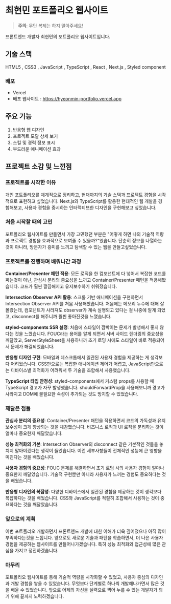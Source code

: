 # 최현민 포트폴리오 웹사이트

> **주의**: 무단 복제는 하지 말아주세요!

프론트엔드 개발자 최현민의 포트폴리오 웹사이트입니다.

## 기술 스택
HTML5 , CSS3 , JavaScript , TypeScript , React , Next.js , Styled component

### 배포
- Vercel
- 배포 웹사이트 : https://hyeonmin-portfolio.vercel.app

## 주요 기능
1. 반응형 웹 디자인
2. 프로젝트 모달 상세 보기
3. 스킬 및 경력 정보 표시
4. 부드러운 애니메이션 효과

## 프로젝트 소감 및 느낀점

### 프로젝트를 시작한 이유
개인 포트폴리오를 체계적으로 정리하고, 현재까지의 기술 스택과 프로젝트 경험을 시각적으로 표현하고 싶었습니다. Next.js와 TypeScript를 활용한 현대적인 웹 개발을 경험해보고, 사용자 경험을 중시하는 인터랙티브한 디자인을 구현해보고 싶었습니다.

### 처음 시작할 때의 고민
포트폴리오 웹사이트를 만들면서 가장 고민했던 부분은 "어떻게 하면 나의 기술적 역량과 프로젝트 경험을 효과적으로 보여줄 수 있을까?"였습니다. 단순히 정보를 나열하는 것이 아니라, 방문자가 흥미를 느끼고 탐색할 수 있는 웹을 만들고싶었습니다.

### 프로젝트를 진행하며 배워나간 과정

**Container/Presenter 패턴 적용**: 모든 로직을 한 컴포넌트에 다 넣어서 복잡한 코드를 짜는것이 아닌, 관심사 분리의 중요성을 느끼고 Container/Presenter 패턴을 적용해봤습니다. 코드가 훨씬 깔끔해지고 유지보수하기 쉬워졌습니다.

**Intersection Observer API 활용**: 스크롤 기반 애니메이션을 구현하면서 Intersection Observer API를 처음 사용해봤습니다. 처음에는 메모리 누수에 대해 잘 몰랐는데, 컴포넌트가 사라져도 observer가 계속 실행되고 있다는 걸 나중에 알게 되었고, disconnect를 해주니까 훨씬 좋아진것을 느꼈습니다.

**styled-components SSR 설정**: 처음에 스타일이 깜빡이는 문제가 발생해서 좋지 않다는 것을 느꼈습니다. FOUC라는 용어를 알게 되면서 서버 사이드 렌더링의 중요성을 깨달았고, ServerStyleSheet을 사용하니까 초기 로딩 시에도 스타일이 바로 적용되어서 문제가 해결되었습니다.

**반응형 디자인 구현**: 모바일과 데스크톱에서 일관된 사용자 경험을 제공하는 게 생각보다 어려웠습니다. CSS만으로는 복잡한 애니메이션 제어가 어렵고, JavaScript만으로는 디바이스별 최적화가 어려워서 두 기술을 조합해서 사용했습니다.

**TypeScript 타입 안정성**: styled-components에서 커스텀 props를 사용할 때 TypeScript 경고가 자꾸 발생했습니다. shouldForwardProp을 사용해보니까 경고가 사라지고 DOM에 불필요한 속성이 추가되는 것도 방지할 수 있었습니다.

### 깨달은 점들

**관심사 분리의 중요성**: Container/Presenter 패턴을 적용하면서 코드의 가독성과 유지보수성이 크게 향상되는 것을 체감했습니다. 비즈니스 로직과 UI 로직을 분리하는 것이 얼마나 중요한지 깨달았습니다.

**성능 최적화의 기본**: Intersection Observer의 disconnect 같은 기본적인 것들을 놓치지 말아야겠다는 생각이 들었습니다. 이런 세부사항들이 전체적인 성능에 큰 영향을 미친다는 것을 배웠습니다.

**사용자 경험의 중요성**: FOUC 문제를 해결하면서 초기 로딩 시의 사용자 경험이 얼마나 중요한지 깨달았습니다. 기술적 구현뿐만 아니라 사용자가 느끼는 경험도 중요하다는 것을 배웠습니다.

**반응형 디자인의 복잡성**: 다양한 디바이스에서 일관된 경험을 제공하는 것이 생각보다 복잡하다는 것을 배웠습니다. CSS와 JavaScript를 적절히 조합해서 사용하는 것이 중요하다는 것을 깨달았습니다.

### 앞으로의 계획
이번 포트폴리오 개발하면서 프론트엔드 개발에 대한 이해가 더욱 깊어졌으나 아직 많이 부족하다는것을 느낍니다. 앞으로도 새로운 기술과 패턴을 학습하면서, 더 나은 사용자 경험을 제공하는 웹사이트를 만들어나가겠습니다. 특히 성능 최적화와 접근성에 많은 관심을 가지고 정진하겠습니다.

### 마무리
포트폴리오 웹사이트를 통해 기술적 역량을 시각화할 수 있었고, 사용자 중심의 디자인과 개발 경험을 쌓을 수 있었습니다. 무엇보다 단계별로 하나씩 개발해나가면서 많은 것을 배울 수 있었습니다. 앞으로 어제의 자신을 실력으로 찍어 누를 수 있는 개발자가 되기 위해 끝까지 노력하겠습니다.
